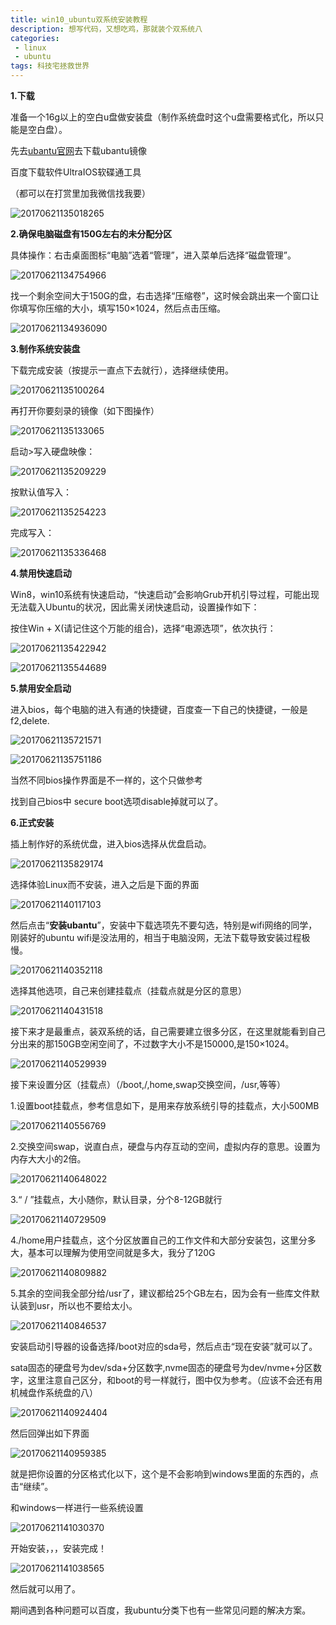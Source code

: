 ```yaml
---
title: win10_ubuntu双系统安装教程
description: 想写代码，又想吃鸡，那就装个双系统八             
categories:
 - linux
 - ubuntu
tags: 科技宅拯救世界
---
```


**1.下载**

准备一个16g以上的空白u盘做安装盘（制作系统盘时这个u盘需要格式化，所以只能是空白盘）。

先去[ubantu官网](https://www.ubuntu.com/download)去下载ubantu镜像

百度下载软件UltraIOS软碟通工具

（都可以在打赏里加我微信找我要）

![20170621135018265](/home/chen/popweize.github.io/images/2020-5-22-win10_ubuntu双系统安装教程/20170621135018265.png)

**2.确保电脑磁盘有150G左右的未分配分区**

具体操作：右击桌面图标“电脑”选着“管理”，进入菜单后选择“磁盘管理”。

![20170621134754966](/home/chen/popweize.github.io/images/2020-5-22-win10_ubuntu双系统安装教程/20170621134754966.png)

找一个剩余空间大于150G的盘，右击选择“压缩卷”，这时候会跳出来一个窗口让你填写你压缩的大小，填写150×1024，然后点击压缩。

![20170621134936090](/home/chen/popweize.github.io/images/2020-5-22-win10_ubuntu双系统安装教程/20170621134936090.png)

**3.制作系统安装盘**

下载完成安装（按提示一直点下去就行），选择继续使用。

![20170621135100264](/home/chen/popweize.github.io/images/2020-5-22-win10_ubuntu双系统安装教程/20170621135100264.png)

再打开你要刻录的镜像（如下图操作）

![20170621135133065](/home/chen/popweize.github.io/images/2020-5-22-win10_ubuntu双系统安装教程/20170621135133065.png)

启动>写入硬盘映像：

![20170621135209229](/home/chen/popweize.github.io/images/2020-5-22-win10_ubuntu双系统安装教程/20170621135209229.png)

按默认值写入：

![20170621135254223](/home/chen/popweize.github.io/images/2020-5-22-win10_ubuntu双系统安装教程/20170621135254223.png)

完成写入：

![20170621135336468](/home/chen/popweize.github.io/images/2020-5-22-win10_ubuntu双系统安装教程/20170621135336468.png)

**4.禁用快速启动**

Win8，win10系统有快速启动，“快速启动”会影响Grub开机引导过程，可能出现无法载入Ubuntu的状况，因此需关闭快速启动，设置操作如下：

按住Win + X(请记住这个万能的组合)，选择“电源选项”，依次执行：

![20170621135422942](/home/chen/popweize.github.io/images/2020-5-22-win10_ubuntu双系统安装教程/20170621135457536.png)

![20170621135544689](/home/chen/popweize.github.io/images/2020-5-22-win10_ubuntu双系统安装教程/20170621135544689.png)

**5.禁用安全启动**

进入bios，每个电脑的进入有通的快捷键，百度查一下自己的快捷键，一般是f2,delete.

![20170621135721571](/home/chen/popweize.github.io/images/2020-5-22-win10_ubuntu双系统安装教程/20170621135721571.png)

![20170621135751186](/home/chen/popweize.github.io/images/2020-5-22-win10_ubuntu双系统安装教程/20170621135751186.png)

当然不同bios操作界面是不一样的，这个只做参考

找到自己bios中 secure boot选项disable掉就可以了。

**6.正式安装**

插上制作好的系统优盘，进入bios选择从优盘启动。

![20170621135829174](/home/chen/popweize.github.io/images/2020-5-22-win10_ubuntu双系统安装教程/20170621135829174.png)

选择体验Linux而不安装，进入之后是下面的界面

![20170621140117103](/home/chen/popweize.github.io/images/2020-5-22-win10_ubuntu双系统安装教程/20170621140117103.png)

然后点击“**安装ubantu**”，安装中下载选项先不要勾选，特别是wifi网络的同学，刚装好的ubuntu wifi是没法用的，相当于电脑没网，无法下载导致安装过程极慢。

![20170621140352118](/home/chen/popweize.github.io/images/2020-5-22-win10_ubuntu双系统安装教程/20170621140352118.png)

选择其他选项，自己来创建挂载点（挂载点就是分区的意思）

![20170621140431518](/home/chen/popweize.github.io/images/2020-5-22-win10_ubuntu双系统安装教程/20170621140431518.png)

接下来才是最重点，装双系统的话，自己需要建立很多分区，在这里就能看到自己分出来的那150GB空闲空间了，不过数字大小不是150000,是150×1024。

![20170621140529939](/home/chen/popweize.github.io/images/2020-5-22-win10_ubuntu双系统安装教程/20170621140529939.png)

接下来设置分区（挂载点）（/boot,/,home,swap交换空间，/usr,等等）

1.设置boot挂载点，参考信息如下，是用来存放系统引导的挂载点，大小500MB

![20170621140556769](/home/chen/popweize.github.io/images/2020-5-22-win10_ubuntu双系统安装教程/20170621140556769.png)

2.交换空间swap，说直白点，硬盘与内存互动的空间，虚拟内存的意思。设置为内存大大小的2倍。

![20170621140648022](/home/chen/popweize.github.io/images/2020-5-22-win10_ubuntu双系统安装教程/20170621140648022.png)

3.“ / ”挂载点，大小随你，默认目录，分个8-12GB就行

![20170621140729509](/home/chen/popweize.github.io/images/2020-5-22-win10_ubuntu双系统安装教程/20170621140729509.png)

4./home用户挂载点，这个分区放置自己的工作文件和大部分安装包，这里分多大，基本可以理解为使用空间就是多大，我分了120G

![20170621140809882](/home/chen/popweize.github.io/images/2020-5-22-win10_ubuntu双系统安装教程/20170621140809882.png)

5.其余的空间我全部分给/usr了，建议都给25个GB左右，因为会有一些库文件默认装到usr，所以也不要给太小。

![20170621140846537](/home/chen/popweize.github.io/images/2020-5-22-win10_ubuntu双系统安装教程/20170621140846537.png)

安装启动引导器的设备选择/boot对应的sda号，然后点击“现在安装”就可以了。

sata固态的硬盘号为dev/sda+分区数字,nvme固态的硬盘号为dev/nvme+分区数字，这里注意自己区分，和boot的号一样就行，图中仅为参考。（应该不会还有用机械盘作系统盘的八）

![20170621140924404](/home/chen/popweize.github.io/images/2020-5-22-win10_ubuntu双系统安装教程/20170621140924404.png)

然后回弹出如下界面

![20170621140959385](/home/chen/popweize.github.io/images/2020-5-22-win10_ubuntu双系统安装教程/20170621140959385.png)

就是把你设置的分区格式化以下，这个是不会影响到windows里面的东西的，点击“继续”。

和windows一样进行一些系统设置

![20170621141030370](/home/chen/popweize.github.io/images/2020-5-22-win10_ubuntu双系统安装教程/20170621141030370.png)

开始安装，，，安装完成！

![20170621141038565](/home/chen/popweize.github.io/images/2020-5-22-win10_ubuntu双系统安装教程/20170621141038565.png)

然后就可以用了。

期间遇到各种问题可以百度，我ubuntu分类下也有一些常见问题的解决方案。
